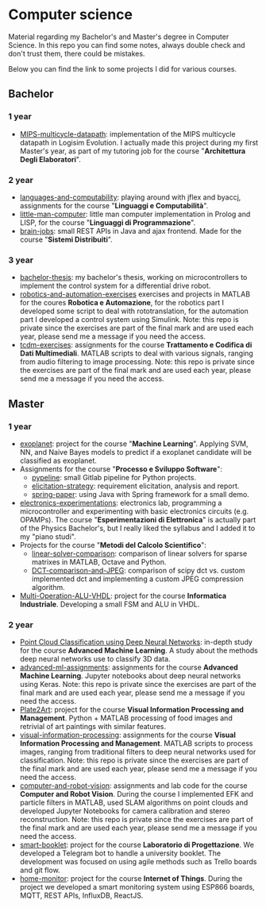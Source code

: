 # Computer science

Material regarding my Bachelor's and Master's degree in Computer Science.
In this repo you can find some notes, always double check and don't trust them, there could be mistakes.

Below you can find the link to some projects I did for various courses.

## Bachelor

### 1 year
- [MIPS-multicycle-datapath](https://github.com/fdila/MIPS-multicycle-datapath): implementation of the MIPS multicycle datapath in Logisim Evolution. I actually made this project during my first Master's year, as part of my tutoring job for the course "**Architettura Degli Elaboratori**".

### 2 year
- [languages-and-computability](https://github.com/fdila/languages-and-computability-unimib): playing around with jflex and byaccj, assignments for the course "**Linguaggi e Computabilità**".
- [little-man-computer](https://github.com/fdila/little-man-computer): little man computer implementation in Prolog and LISP, for the course "**Linguaggi di Programmazione**".
- [brain-jobs](https://github.com/fdila/brain-jobs): small REST APIs in Java and ajax frontend. Made for the course "**Sistemi Distribuiti**".

### 3 year
- [bachelor-thesis](https://github.com/fdila/bachelor-thesis): my bachelor's thesis, working on microcontrollers to implement the control system for a differential drive robot.
- [robotics-and-automation-exercises](https://github.com/fdila/robotics-automation-exercises) exercises and projects in MATLAB for the coures **Robotica e Automazione**, for the robotics part I developed some script to deal with rototranslation, for the automation part I developed a control system using Simulink. Note: this repo is private since the exercises are part of the final mark and are used each year, please send me a message if you need the access.
- [tcdm-exercises](https://github.com/fdila/tcdm-exercises): assignments for the course **Trattamento e Codifica di Dati Multimediali**. MATLAB scripts to deal with various signals, ranging from audio filtering to image processing. Note: this repo is private since the exercises are part of the final mark and are used each year, please send me a message if you need the access.

## Master

### 1 year

- [exoplanet](https://github.com/derogab/exoplanet): project for the course "**Machine Learning**". Applying SVM, NN, and Naive Bayes models to predict if a exoplanet candidate will be classified as exoplanet.
- Assignments for the course "**Processo e Sviluppo Software**":
  - [pypeline](https://gitlab.com/fdila/2020_assignment1_pypeline): small Gitlab pipeline for Python projects.
  - [elicitation-strategy](https://gitlab.com/unishare/processo-e-sviluppo-del-software/2020_assignment2_elicitation_strategy): requirement elicitation, analysis and report.
  - [spring-paper](https://gitlab.com/unishare/processo-e-sviluppo-del-software/2020_assignment3_spring_paper): using Java with Spring framework for a small demo.
- [electronics-experimentations](https://github.com/fdila/electronics-experimentation): electronics lab, programming a microcontroller and experimenting with basic electronics circuits (e.g. OPAMPs). The course "**Esperimentazioni di Elettronica**" is actually part of the Physics Bachelor's, but I really liked the syllabus and I added it to my "piano studi".
- Projects for the course "**Metodi del Calcolo Scientifico**":
  - [linear-solver-comparison](https://github.com/fdila/linear-solver-comparison): comparison of linear solvers for sparse matrixes in MATLAB, Octave and Python.
  - [DCT-comparison-and-JPEG](https://github.com/fdila/DCT-comparison-and-JPEG): comparison of scipy dct vs. custom implemented dct and implementing a custom JPEG compression algorithm.
- [Multi-Operation-ALU-VHDL](https://github.com/fdila/Multi-Operation-ALU-VHDL): project for the course **Informatica Industriale**. Developing a small FSM and ALU in VHDL.

### 2 year

- [Point Cloud Classification using Deep Neural Networks](https://github.com/fdila/point-cloud-classification-report): in-depth study for the course **Advanced Machine Learning**. A study about the methods deep neural networks use to classify 3D data.
- [advanced-ml-assignments](https://github.com/fdila/advanced-ml-assignments): assignments for the course **Advanced Machine Learning**. Jupyter notebooks about deep neural networks using Keras. Note: this repo is private since the exercises are part of the final mark and are used each year, please send me a message if you need the access.
- [Plate2Art](https://github.com/fdila/plate2art): project for the course **Visual Information Processing and Management**. Python + MATLAB processing of food images and retrivial of art paintings with similar features.
- [visual-information-processing](https://github.com/fdila/visual-information-processing): assignments for the course **Visual Information Processing and Management**. MATLAB scripts to process images, ranging from traditional filters to deep neural networks used for classification. Note: this repo is private since the exercises are part of the final mark and are used each year, please send me a message if you need the access.
- [computer-and-robot-vision](https://github.com/fdila/computer-robot-vision): assignments and lab code for the course **Computer and Robot Vision**. During the course I implemented EFK and particle filters in MATLAB, used SLAM algorithms on point clouds and developed Jupyter Notebooks for camera calibration and stereo reconstruction. Note: this repo is private since the exercises are part of the final mark and are used each year, please send me a message if you need the access.
- [smart-booklet](https://gitlab.com/unishare/laboratorio-di-progettazione/smart-booklet): project for the course **Laboratorio di Progettazione**. We developed a Telegram bot to handle a university booklet. The development was focused on using agile methods such as Trello boards and git flow.
- [home-monitor](https://github.com/derogab/home-monitor): project for the course **Internet of Things**. During the project we developed a smart monitoring system using ESP866 boards, MQTT, REST APIs, InfluxDB, ReactJS.
